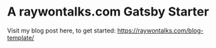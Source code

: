 # A raywontalks.com Gatsby Starter

Visit my blog post here, to get started: https://raywontalks.com/blog-template/
